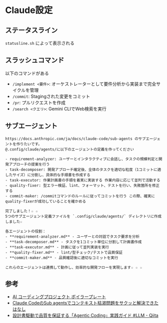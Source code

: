 # Claude設定

## ステータスライン

`statusline.sh` によって表示される

## スラッシュコマンド

以下のコマンドがある

- `/implement <要件>`: オーケストレーターとして要件分析から実装まで完全サイクルを管理
- `/commit`: Stagingされた変更をコミット
- `/pr`: プルリクエストを作成
- `/search <クエリ>`: Gemini CLIでWeb検索を実行

## サブエージェント

```
https://docs.anthropic.com/ja/docs/claude-code/sub-agents のサブエージェントを作りたいです。
@.config/claude/agents/に以下のエージェントの定義を作ってください

- requirement-analyzer: ユーザーとインタラクティブに会話し、タスクの規模判定と開発アプローチの提案を行う
- task-decomposer: 開発アプローチ確定後、全体のタスクを適切な粒度（1コミットに適したサイズ）に分割し、具体的な手順書を作成する
- task-executor: 作業計画書の手順を着実に実装する 作業内容に応じて並列で活動する
- quality-fixer: 型エラー検証、lint、フォーマット、テストを行い、失敗箇所を修正する
- commit-maker: /commitコマンドのルールに従ってコミットを行う この際、確実にquality-fixerが成功していることを確かめる
```

```
完了しました！☆ ☆
5つのサブエージェント定義ファイルを `.config/claude/agents/` ディレクトリに作成しました☆

各エージェントの役割：
- **requirement-analyzer.md** - ユーザーとの対話でタスク要求を分析
- **task-decomposer.md** - タスクを1コミット単位に分割して計画書作成
- **task-executor.md** - 計画に従って並列実装を実行
- **quality-fixer.md** - lint/型チェック/テストで品質保証
- **commit-maker.md** - 品質確認後に適切なコミットを実行

これらのエージェントは連携して動作し、効率的な開発フローを実現します☆ ☆ ☆
```

## 参考

- [AI コーディングプロジェクト ボイラープレート](https://github.com/shinpr/ai-coding-project-boilerplate/blob/main/README.ja.md)
- [Claude CodeのSub agentsでコンテキスト枯渇問題をサクッと解決できたはなし](https://zenn.dev/tacoms/articles/552140c84aaefa)
- [設計書駆動で品質を保証する「Agentic Coding」実践ガイド #LLM - Qiita](https://qiita.com/shinpr/items/98771c2b8d2e15cafcd5)
